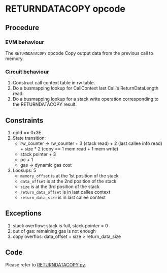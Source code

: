 # RETURNDATACOPY opcode

## Procedure

### EVM behaviour

The `RETURNDATACOPY` opcode Copy output data from the previous call to memory.

### Circuit behaviour

1. Construct call context table in rw table.
2. Do a busmapping lookup for CallContext last Call's ReturnDataLength  read.
3. Do a busmapping lookup for a stack write operation corresponding to the RETURNDATACOPY result.

## Constraints

1. opId == 0x3E
2. State transition:
   - rw_counter -> rw_counter + 3 (stack read) + 2 (last callee info read) + size * 2 (copy == 1 mem read + 1 mem write)
   - stack pointer + 3
   - pc + 1
   - gas -> dynamic gas cost
3. Lookups: 5
   - `memory_offset` is at the 1st position of the stack
   - `data_offset` is at the 2nd position of the stack
   - `size` is at the 3rd position of the stack
   - `return_data_offset` is in last callee context
   - `return_data_size` is in last callee context

## Exceptions

1. stack overflow: stack is full, stack pointer = 0
2. out of gas: remaining gas is not enough
3. copy overflos: data_offset + size > return_data_size

## Code

Please refer to [RETURNDATACOPY.py](src/zkevm_specs/evm/execution/RETURNDATACOPY.py).
